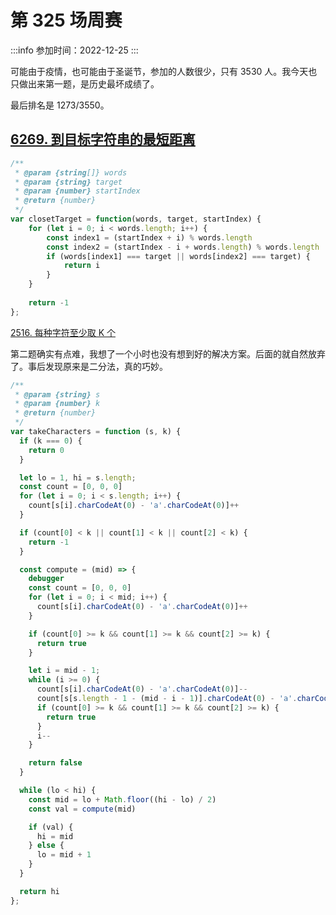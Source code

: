 
# 第 325 场周赛
 
:::info
参加时间：2022-12-25
:::

可能由于疫情，也可能由于圣诞节，参加的人数很少，只有 3530 人。我今天也只做出来第一题，是历史最坏成绩了。

最后排名是  1273/3550。

## [6269. 到目标字符串的最短距离](https://leetcode.cn/problems/shortest-distance-to-target-string-in-a-circular-array/)

```js
/**
 * @param {string[]} words
 * @param {string} target
 * @param {number} startIndex
 * @return {number}
 */
var closetTarget = function(words, target, startIndex) {
    for (let i = 0; i < words.length; i++) {
        const index1 = (startIndex + i) % words.length
        const index2 = (startIndex - i + words.length) % words.length
        if (words[index1] === target || words[index2] === target) {
            return i
        }
    }
    
    return -1
};
```

[2516. 每种字符至少取 K 个](https://leetcode.cn/problems/take-k-of-each-character-from-left-and-right/)

第二题确实有点难，我想了一个小时也没有想到好的解决方案。后面的就自然放弃了。事后发现原来是二分法，真的巧妙。


```js
/**
 * @param {string} s
 * @param {number} k
 * @return {number}
 */
var takeCharacters = function (s, k) {
  if (k === 0) {
    return 0
  }

  let lo = 1, hi = s.length;
  const count = [0, 0, 0]
  for (let i = 0; i < s.length; i++) {
    count[s[i].charCodeAt(0) - 'a'.charCodeAt(0)]++
  }

  if (count[0] < k || count[1] < k || count[2] < k) {
    return -1
  }

  const compute = (mid) => {
    debugger
    const count = [0, 0, 0]
    for (let i = 0; i < mid; i++) {
      count[s[i].charCodeAt(0) - 'a'.charCodeAt(0)]++
    }

    if (count[0] >= k && count[1] >= k && count[2] >= k) {
      return true
    }

    let i = mid - 1;
    while (i >= 0) {
      count[s[i].charCodeAt(0) - 'a'.charCodeAt(0)]--
      count[s[s.length - 1 - (mid - i - 1)].charCodeAt(0) - 'a'.charCodeAt(0)]++
      if (count[0] >= k && count[1] >= k && count[2] >= k) {
        return true
      }
      i--
    }

    return false
  }

  while (lo < hi) {
    const mid = lo + Math.floor((hi - lo) / 2)
    const val = compute(mid)

    if (val) {
      hi = mid
    } else {
      lo = mid + 1
    }
  }

  return hi
};

```

